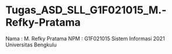 # Tugas_ASD_SLL_G1F021015_M.-Refky-Pratama
Nama : M. Refky Pratama NPM : G1F021015 Sistem Informasi 2021 Universitas Bengkulu
